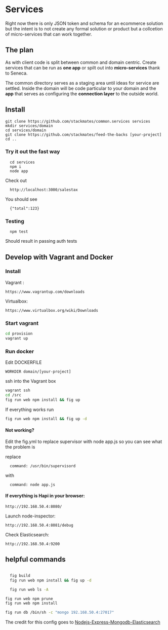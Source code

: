 
# Services

Right now there is only JSON token and schema for an ecommerce solution but the intent is to not create any formal solution or product but a collcetion of micro-services that can work together.

## The plan

As with client code is split between common and domain centric. Create services that can be run as **one app** or spilt out into **micro-services** thank to Seneca.

The common directory serves as a staging area until ideas for service are settled. Inside the domain will be code particular to your domain and the **app** that serves as configuring the **connection layer** to the outside world.


## Install

```
git clone https://github.com/stackmates/common.services services
mkdir services/domain
cd services/domain
git clone https://github.com/stackmates/feed-the-backs [your-project]
cd ..
```

### Try it out the fast way

```
  cd services
  npm i
  node app
```

Check out

```
  http://localhost:3000/salestax  
```

You should see

```
  {"total":123}
```


### Testing
```
  npm test
```

Should result in passing auth tests


## Develop with Vagrant and Docker

### Install 

Vagrant :
```
https://www.vagrantup.com/downloads
```

Virtualbox:
```
https://www.virtualbox.org/wiki/Downloads
```


### Start vagrant

```bash
cd provision
vagrant up
```

### Run docker

Edit  DOCKERFILE 

```
WORKDIR domain/[your-project]
```

ssh into the Vagrant box
```bash
vagrant ssh
cd /src
fig run web npm install && fig up
```

If everything works run

```bash
fig run web npm install && fig up -d
```

#### Not working?

Edit the fig.yml to replace supervisor with node app.js so you can see what the problem is 

replace
```
  command: /usr/bin/supervisord
```

with
```
  command: node app.js
```


#### If everything is Hapi in your browser:

```
http://192.168.50.4:8080/
```

Launch node-inspector:
```
http://192.168.50.4:8081/debug
```

Check Elasticsearch:
```
http://192.168.50.4:9200
```

## helpful commands

```bash

  fig build
  fig run web npm install && fig up -d  

  fig run web ls -A
```


```bash
fig run web npm prune
fig run web npm install

fig run db /bin/sh -c "mongo 192.168.50.4:27017"

```

The credit for this config goes to [Nodejs-Express-Mongodb-Elasticsearch](https://github.com/kristofsajdak/vagrant-fig-nodejs-mongodb-elasticsearch)

